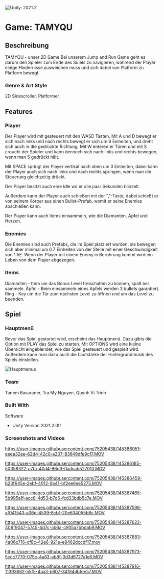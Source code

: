 ![Unity: 2021.2](https://img.shields.io/badge/unity-2021.2-ff6964)

# Game: TAMYQU

## Beschreibung

TAMYQU - unser 2D Game
Bei unserem Jump and Run Game geht es darum den Spieler zum Ende des Süiels zu navigieren, während der Player einige Hindernisse ausweichen muss und sich dabei von Platform zu Platform bewegt.


### Genre & Art Style
2D Sidescroller, Platformer

## Features

### Player 
Der Player wird mit gesteuert mit den WASD Tasten. Mit A und D bewegt er sich nach links und nach rechts bewegt er sich um 6 Einheiten, und dreht sich auch in die gedrückte Richtung. Mit W entered er Türen und mit S croucht der Spieler und kann dennoch sich nach links und rechts bewegen, wenn man S gedrückt hält.

Mit SPACE springt der Player vertikal nach oben um 3 Einheiten, dabei kann der Player auch sich nach links und nach rechts springen, wenn man die Steuerung gleichzeitig drückt. 

Der Player besitzt auch eine Idle wo er alle paar Sekunden blinzelt.

Außerdem kann der Player auch schießen mit der ","-Taste, dabei schießt er von seinem Körper aus einen Bullet-Prefab, womit er seine Enemies abschießen kann.

Der Player kann auch Items einsammeln, wie die Diamanten, Äpfel und Herzen.

### Enemies
Die Enemies sind auch Prefabs, die im Spiel platziert wurden, sie bewegen sich aber minimal um 0.7 Einheiten von der Stelle mit einer Geschwindigkeit von 1.5E. Wenn der Player mit einem Enemy in Berührung kommt wird ein Leben von dem Player abgezogen.

### Items

Diamanten - Item um das Bonus Level freischalten zu können, spaß bei sammeln.
Äpfel - Beim einsammeln eines Apfels werden 3 bullets garantiert.
Ring - Key um die Tür zum nächsten Level zu öffnen und um das Level zu beenden.

## Spiel

### Hauptmenü

Bevor das Spiel gestartet wird, erscheint das Hauptmenü. 
Dazu gibts die Option mit PLAY das Spiel zu starten. Mit OPTIONS wird eine kleine Übersicht eingeblendet, wie das Spiel gesteuert und gespielt wird. Außerdem kann man dazu auch die Lautstärke der Hintergrundmusik des Spiels einstellen.

![Hauptmenue](https://user-images.githubusercontent.com/65132134/145465544-f6c279b8-0b31-4661-84b1-7a3e775e014a.gif)



### Team
Tanem Basaraner, Tra My Nguyen, Quynh Vi Trinh

### Built With
Software
* Unity Version 2021.2.0f1




### Screenshots and Videos

https://user-images.githubusercontent.com/75205438/145386051-eeea32ee-62d4-42c0-a207-83649dfe9cf7.MOV

https://user-images.githubusercontent.com/75205438/145386185-50358322-c7fa-40d4-86d3-0adcab527010.MOV

https://user-images.githubusercontent.com/75205438/145386459-b23f645e-2ebf-4012-9a41-bf2ee6ee5275.MOV

https://user-images.githubusercontent.com/75205438/145387465-5b995a1f-acc8-4d53-b7d6-fcd33bdb5c7e.MOV

https://user-images.githubusercontent.com/75205438/145387596-af041543-a06e-4539-8cb1-20e634055b8c.MOV

https://user-images.githubusercontent.com/75205438/145387622-406f9047-5745-4d7c-ab6a-c905a7bbdab9.MOV

https://user-images.githubusercontent.com/75205438/145387883-4a06c716-cf8c-42e6-921e-e9462dccdf17.mov

https://user-images.githubusercontent.com/75205438/145387973-5ccc7770-075c-4a83-ab8f-3d3d6727a1e6.MOV

https://user-images.githubusercontent.com/75205438/145387916-11393662-55f5-4aa3-b607-34f84dbfee57.MOV


